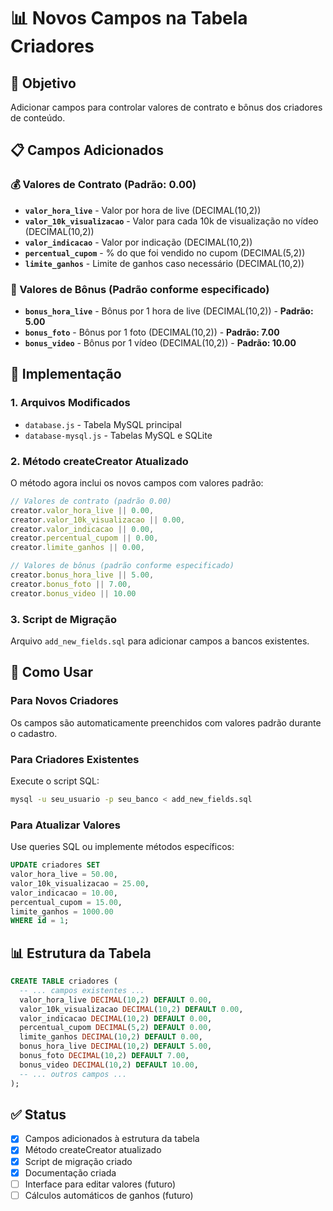 # 📊 Novos Campos na Tabela Criadores

## 🎯 Objetivo
Adicionar campos para controlar valores de contrato e bônus dos criadores de conteúdo.

## 📋 Campos Adicionados

### 💰 Valores de Contrato (Padrão: 0.00)
- **`valor_hora_live`** - Valor por hora de live (DECIMAL(10,2))
- **`valor_10k_visualizacao`** - Valor para cada 10k de visualização no vídeo (DECIMAL(10,2))
- **`valor_indicacao`** - Valor por indicação (DECIMAL(10,2))
- **`percentual_cupom`** - % do que foi vendido no cupom (DECIMAL(5,2))
- **`limite_ganhos`** - Limite de ganhos caso necessário (DECIMAL(10,2))

### 🎁 Valores de Bônus (Padrão conforme especificado)
- **`bonus_hora_live`** - Bônus por 1 hora de live (DECIMAL(10,2)) - **Padrão: 5.00**
- **`bonus_foto`** - Bônus por 1 foto (DECIMAL(10,2)) - **Padrão: 7.00**
- **`bonus_video`** - Bônus por 1 vídeo (DECIMAL(10,2)) - **Padrão: 10.00**

## 🔧 Implementação

### 1. **Arquivos Modificados**
- `database.js` - Tabela MySQL principal
- `database-mysql.js` - Tabelas MySQL e SQLite

### 2. **Método createCreator Atualizado**
O método agora inclui os novos campos com valores padrão:
```javascript
// Valores de contrato (padrão 0.00)
creator.valor_hora_live || 0.00,
creator.valor_10k_visualizacao || 0.00,
creator.valor_indicacao || 0.00,
creator.percentual_cupom || 0.00,
creator.limite_ganhos || 0.00,

// Valores de bônus (padrão conforme especificado)
creator.bonus_hora_live || 5.00,
creator.bonus_foto || 7.00,
creator.bonus_video || 10.00
```

### 3. **Script de Migração**
Arquivo `add_new_fields.sql` para adicionar campos a bancos existentes.

## 🚀 Como Usar

### Para Novos Criadores
Os campos são automaticamente preenchidos com valores padrão durante o cadastro.

### Para Criadores Existentes
Execute o script SQL:
```bash
mysql -u seu_usuario -p seu_banco < add_new_fields.sql
```

### Para Atualizar Valores
Use queries SQL ou implemente métodos específicos:
```sql
UPDATE criadores SET 
valor_hora_live = 50.00,
valor_10k_visualizacao = 25.00,
valor_indicacao = 10.00,
percentual_cupom = 15.00,
limite_ganhos = 1000.00
WHERE id = 1;
```

## 📊 Estrutura da Tabela

```sql
CREATE TABLE criadores (
  -- ... campos existentes ...
  valor_hora_live DECIMAL(10,2) DEFAULT 0.00,
  valor_10k_visualizacao DECIMAL(10,2) DEFAULT 0.00,
  valor_indicacao DECIMAL(10,2) DEFAULT 0.00,
  percentual_cupom DECIMAL(5,2) DEFAULT 0.00,
  limite_ganhos DECIMAL(10,2) DEFAULT 0.00,
  bonus_hora_live DECIMAL(10,2) DEFAULT 5.00,
  bonus_foto DECIMAL(10,2) DEFAULT 7.00,
  bonus_video DECIMAL(10,2) DEFAULT 10.00,
  -- ... outros campos ...
);
```

## ✅ Status
- [x] Campos adicionados à estrutura da tabela
- [x] Método createCreator atualizado
- [x] Script de migração criado
- [x] Documentação criada
- [ ] Interface para editar valores (futuro)
- [ ] Cálculos automáticos de ganhos (futuro) 